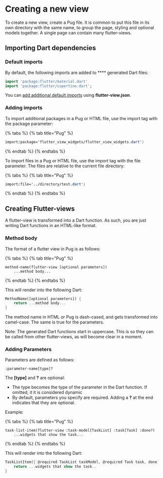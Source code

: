 # Creating a new view

To create a new view, create a Pug file. It is common to put this file in its own directory with the same name, to group the page, styling and optional models together. A single page can contain many flutter-views.

## Importing Dart dependencies

### Default imports

By default, the following imports are added to **** generated Dart files:

```dart
import 'package:flutter/material.dart'
import 'package:flutter/cupertino.dart';
```

You can [add additional default imports](configuring-flutter-view.md#imports) using **flutter-view.json**.

### Adding imports

To import additional packages in a Pug or HTML file, use the import tag with the package parameter:

{% tabs %}
{% tab title="Pug" %}
```css
import(package='flutter_view_widgets/flutter_view_widgets.dart')
```
{% endtab %}
{% endtabs %}

To import files in a Pug or HTML file, use the import tag with the file parameter. The files are relative to the current file directory:

{% tabs %}
{% tab title="Pug" %}
```css
import(file='../directory/test.dart')
```
{% endtab %}
{% endtabs %}

## Creating Flutter-views

A flutter-view is transformed into a Dart function. As such, you are just writing Dart functions in an HTML-like format.

### Method body

The format of a flutter view in Pug is as follows:

{% tabs %}
{% tab title="Pug" %}
```pug
method-name(flutter-view [optional parameters])
    ...method body...
```
{% endtab %}
{% endtabs %}

This will render into the following Dart:

```dart
MethodName([optional parameters]) {
    return ...method body...
}
```

The method name in HTML or Pug is dash-cased, and gets transformed into camel-case. The same is true for the parameters.

Note: The generated Dart functions start in uppercase. This is so they can be called from other flutter-views, as will become clear in a moment.

### Adding Parameters

Parameters are defined as follows:

`:parameter-name[type]?`

The **\[type]** and **?** are optional:

* The type becomes the type of the parameter in the Dart function. If omitted, it it is considered dynamic
* By default, parameters you specify are required. Adding a **?** at the end indicates that they are optional.

Example:

{% tabs %}
{% tab title="Pug" %}
```pug
task-list-item(flutter-view :task-model[TaskList] :task[Task] :done?)
    ...widgets that show the task...
```
{% endtab %}
{% endtabs %}

This will render into the following Dart:

```dart
TaskListItem({ @required TaskList taskModel, @required Task task, done) {
    return ...widgets that show the task..
}
```

